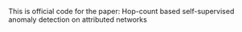 This is official code for the paper: Hop-count based self-supervised anomaly detection on attributed networks
